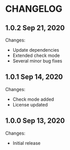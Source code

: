 # CHANGELOG

## 1.0.2 Sep 21, 2020

Changes:

- Update dependencies
- Extended check mode
- Several minor bug fixes

## 1.0.1 Sep 14, 2020

Changes:

- Check mode added
- License updated

## 1.0.0 Sep 13, 2020

Changes:

- Initial release
